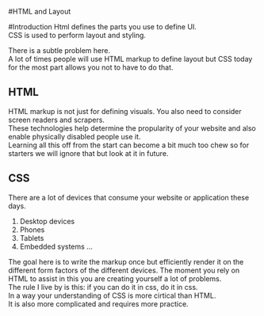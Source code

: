 #HTML and Layout

#Introduction
Html defines the parts you use to define UI.  
CSS is used to perform layout and styling.  

There is a subtle problem here.  
A lot of times people will use HTML markup to define layout but CSS today for the most part allows you not to have to do that.

## HTML
HTML markup is not just for defining visuals. 
You also need to consider screen readers and scrapers.  
These technologies help determine the propularity of your website and also enable physically disabled people use it.  
Learning all this off from the start can become a bit much too chew so for starters we will ignore that but look at it in future.

## CSS
There are a lot of devices that consume your website or application these days.  

1. Desktop devices
1. Phones
1. Tablets
1. Embedded systems ...

The goal here is to write the markup once but efficiently render it on the different form factors of the different devices.
The moment you rely on HTML to assist in this you are creating yourself a lot of problems.  
The rule I live by is this: if you can do it in css, do it in css.  
In a way your understanding of CSS is more cirtical than HTML.  
It is also more complicated and requires more practice.

